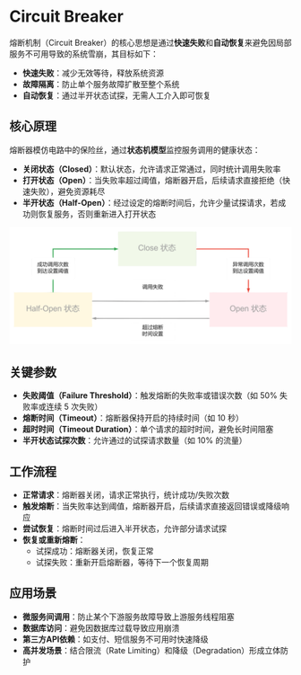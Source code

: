 # Circuit Breaker

熔断机制（Circuit Breaker）的核心思想是通过**快速失败**和**自动恢复**来避免因局部服务不可用导致的系统雪崩，其目标如下：

- **快速失败**：减少无效等待，释放系统资源
- **故障隔离**：防止单个服务故障扩散至整个系统
- **自动恢复**：通过半开状态试探，无需人工介入即可恢复

## 核心原理

熔断器模仿电路中的保险丝，通过**状态机模型**监控服务调用的健康状态：

- **关闭状态（Closed）**：默认状态，允许请求正常通过，同时统计调用失败率
- **打开状态（Open）**：当失败率超过阈值，熔断器开启，后续请求直接拒绝（快速失败），避免资源耗尽
- **半开状态（Half-Open）**：经过设定的熔断时间后，允许少量试探请求，若成功则恢复服务，否则重新进入打开状态

![](images/2025-03-27-21-43-34.png)

## 关键参数

- **失败阈值（Failure Threshold）**：触发熔断的失败率或错误次数（如 50% 失败率或连续 5 次失败）
- **熔断时间（Timeout）**：熔断器保持开启的持续时间（如 10 秒）
- **超时时间（Timeout Duration）**：单个请求的超时时间，避免长时间阻塞
- **半开状态试探次数**：允许通过的试探请求数量（如 10% 的流量）

## 工作流程

- **正常请求**：熔断器关闭，请求正常执行，统计成功/失败次数
- **触发熔断**：当失败率达到阈值，熔断器开启，后续请求直接返回错误或降级响应
- **尝试恢复**：熔断时间过后进入半开状态，允许部分请求试探
- **恢复或重新熔断**：
  - 试探成功：熔断器关闭，恢复正常
  - 试探失败：重新开启熔断器，等待下一个恢复周期

## 应用场景

- **微服务间调用**：防止某个下游服务故障导致上游服务线程阻塞
- **数据库访问**：避免因数据库过载导致应用崩溃
- **第三方API依赖**：如支付、短信服务不可用时快速降级
- **高并发场景**：结合限流（Rate Limiting）和降级（Degradation）形成立体防护
